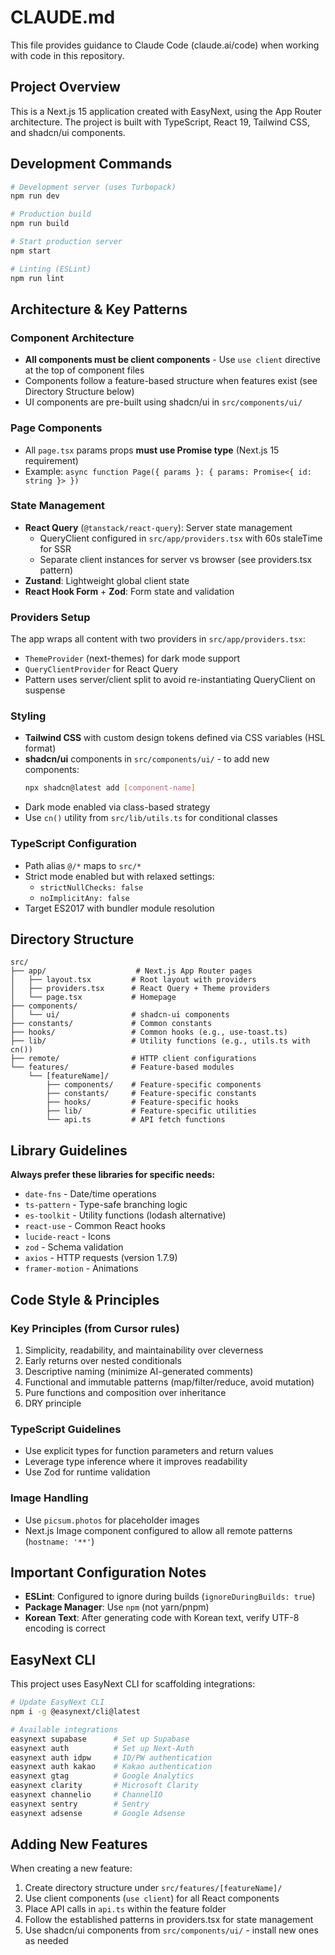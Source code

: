 # CLAUDE.md

This file provides guidance to Claude Code (claude.ai/code) when working with code in this repository.

## Project Overview

This is a Next.js 15 application created with EasyNext, using the App Router architecture. The project is built with TypeScript, React 19, Tailwind CSS, and shadcn/ui components.

## Development Commands

```bash
# Development server (uses Turbopack)
npm run dev

# Production build
npm run build

# Start production server
npm start

# Linting (ESLint)
npm run lint
```

## Architecture & Key Patterns

### Component Architecture
- **All components must be client components** - Use `use client` directive at the top of component files
- Components follow a feature-based structure when features exist (see Directory Structure below)
- UI components are pre-built using shadcn/ui in `src/components/ui/`

### Page Components
- All `page.tsx` params props **must use Promise type** (Next.js 15 requirement)
- Example: `async function Page({ params }: { params: Promise<{ id: string }> })`

### State Management
- **React Query** (`@tanstack/react-query`): Server state management
  - QueryClient configured in `src/app/providers.tsx` with 60s staleTime for SSR
  - Separate client instances for server vs browser (see providers.tsx pattern)
- **Zustand**: Lightweight global client state
- **React Hook Form** + **Zod**: Form state and validation

### Providers Setup
The app wraps all content with two providers in `src/app/providers.tsx`:
- `ThemeProvider` (next-themes) for dark mode support
- `QueryClientProvider` for React Query
- Pattern uses server/client split to avoid re-instantiating QueryClient on suspense

### Styling
- **Tailwind CSS** with custom design tokens defined via CSS variables (HSL format)
- **shadcn/ui** components in `src/components/ui/` - to add new components:
  ```bash
  npx shadcn@latest add [component-name]
  ```
- Dark mode enabled via class-based strategy
- Use `cn()` utility from `src/lib/utils.ts` for conditional classes

### TypeScript Configuration
- Path alias `@/*` maps to `src/*`
- Strict mode enabled but with relaxed settings:
  - `strictNullChecks: false`
  - `noImplicitAny: false`
- Target ES2017 with bundler module resolution

## Directory Structure

```
src/
├── app/                    # Next.js App Router pages
│   ├── layout.tsx         # Root layout with providers
│   ├── providers.tsx      # React Query + Theme providers
│   └── page.tsx           # Homepage
├── components/
│   └── ui/                # shadcn-ui components
├── constants/             # Common constants
├── hooks/                 # Common hooks (e.g., use-toast.ts)
├── lib/                   # Utility functions (e.g., utils.ts with cn())
├── remote/                # HTTP client configurations
└── features/              # Feature-based modules
    └── [featureName]/
        ├── components/    # Feature-specific components
        ├── constants/     # Feature-specific constants
        ├── hooks/         # Feature-specific hooks
        ├── lib/           # Feature-specific utilities
        └── api.ts         # API fetch functions
```

## Library Guidelines

**Always prefer these libraries for specific needs:**
- `date-fns` - Date/time operations
- `ts-pattern` - Type-safe branching logic
- `es-toolkit` - Utility functions (lodash alternative)
- `react-use` - Common React hooks
- `lucide-react` - Icons
- `zod` - Schema validation
- `axios` - HTTP requests (version 1.7.9)
- `framer-motion` - Animations

## Code Style & Principles

### Key Principles (from Cursor rules)
1. Simplicity, readability, and maintainability over cleverness
2. Early returns over nested conditionals
3. Descriptive naming (minimize AI-generated comments)
4. Functional and immutable patterns (map/filter/reduce, avoid mutation)
5. Pure functions and composition over inheritance
6. DRY principle

### TypeScript Guidelines
- Use explicit types for function parameters and return values
- Leverage type inference where it improves readability
- Use Zod for runtime validation

### Image Handling
- Use `picsum.photos` for placeholder images
- Next.js Image component configured to allow all remote patterns (`hostname: '**'`)

## Important Configuration Notes

- **ESLint**: Configured to ignore during builds (`ignoreDuringBuilds: true`)
- **Package Manager**: Use `npm` (not yarn/pnpm)
- **Korean Text**: After generating code with Korean text, verify UTF-8 encoding is correct

## EasyNext CLI

This project uses EasyNext CLI for scaffolding integrations:
```bash
# Update EasyNext CLI
npm i -g @easynext/cli@latest

# Available integrations
easynext supabase      # Set up Supabase
easynext auth          # Set up Next-Auth
easynext auth idpw     # ID/PW authentication
easynext auth kakao    # Kakao authentication
easynext gtag          # Google Analytics
easynext clarity       # Microsoft Clarity
easynext channelio     # ChannelIO
easynext sentry        # Sentry
easynext adsense       # Google Adsense
```

## Adding New Features

When creating a new feature:
1. Create directory structure under `src/features/[featureName]/`
2. Use client components (`use client`) for all React components
3. Place API calls in `api.ts` within the feature folder
4. Follow the established patterns in providers.tsx for state management
5. Use shadcn/ui components from `src/components/ui/` - install new ones as needed
